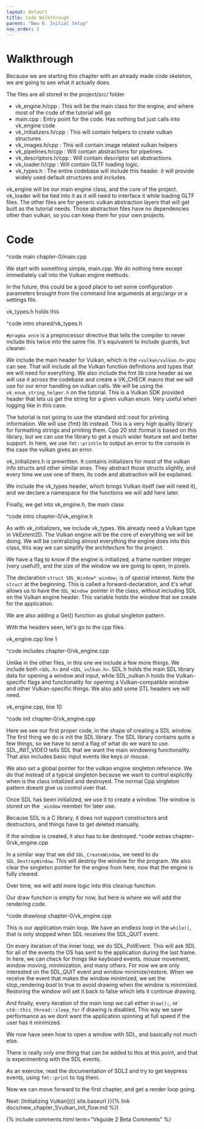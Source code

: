 ```yaml
---
layout: default
title: Code Walkthrough
parent: "New 0. Initial Setup"
nav_order: 3
---
```


# Walkthrough
Because we are starting this chapter with an already made code skeleton, we are going to see what it actually does.

The files are all stored in the project/src/ folder

- vk_engine.h/cpp : This will be the main class for the engine, and where most of the code of the tutorial will go
- main.cpp : Entry point for the code. Has nothing but just calls into vk_engine code
- vk_initializers.h/cpp : This will contain helpers to create vulkan structures
- vk_images.h/cpp : This will contain image related vulkan helpers
- vk_pipelines.h/cpp : Will contain abstractions for pipelines. 
- vk_descriptors.h/cpp : Will contain descriptor set abstractions.
- vk_loader.h/cpp : Will contain GLTF loading logic.
- vk_types.h : The entire codebase will include this header. it will provide widely used default structures and includes.

vk_engine will be our main engine class, and the core of the project. vk_loader will be tied into it as it will need to interface it while loading GLTF files.
The other files are for generic vulkan abstraction layers that will get built as the tutorial needs. Those abstraction files have no dependencies other than vulkan, so you can keep them for your own projects.

# Code

^code main chapter-0/main.cpp

We start with something simple, main.cpp. We do nothing here except immediately call into the Vulkan engine methods. 

In the future, this could be a good place to set some configuration parameters brought from the command line arguments at argc/argv or a settings file.

vk_types.h holds this

^code intro shared/vk_types.h

`#pragma once` is a preprocessor directive that tells the compiler to never include this twice into the same file. It's equivalent to include guards, but cleaner.

We include the main header for Vulkan, which is the `<vulkan/vulkan.h>` you can see. That will include all the Vulkan function definitions and types that we will need for everything. We also include the fmt lib core header as we will use it across the codebase and create a VK_CHECK macro that we will use for our error handling on vulkan calls. 
We will be using the `vk_enum_string_helper.h` on the tutorial. This is a Vulkan SDK provided header that lets us get the string for a given vulkan enum. Very useful when logging like in this case.

The tutorial is not going to use the standard std::cout for printing information. We will use {fmt} lib instead. This is a very high quality library for formatting strings and printing them. Cpp 20 std::format is based on this library, but we can use the library to get a much wider feature set and better support. In here, we use `fmt::println` to output an error to the console in the case the vulkan gives an error. 

vk_initializers.h is prewritten. It contains initializers for most of the vulkan info structs and other similar ones. They abstract those structs slightly, and every time we use one of them, its code and abstraction will be explained.

We include the vk_types header, which brings Vulkan itself (we will need it), and we declare a namespace for the functions we will add here later.

Finally, we get into vk_engine.h, the main class

^code intro chapter-0/vk_engine.h 

As with vk_initializers, we include vk_types. We already need a Vulkan type in VkExtent2D.
The Vulkan engine will be the core of everything we will be doing. We will be centralizing almost everything the engine does into this class, this way we can simplify the architecture for the project.

We have a flag to know if the engine is initialized, a frame number integer (very useful!), and the size of the window we are going to open, in pixels. 

The declaration `struct SDL_Window* window;` is of special interest. Note the `struct` at the beginning. This is called a forward-declaration, and it's what allows us to have the `SDL_Window `pointer in the class, without including SDL on the Vulkan engine header. This variable holds the window that we create for the application.

We are also adding a Get() function as global singleton pattern.

With the headers seen, let's go to the cpp files.

vk_engine.cpp line 1

^code includes chapter-0/vk_engine.cpp

Unlike in the other files, in this one we include a few more things.
We include both `<SDL.h>` and `<SDL_vulkan.h>`. SDL.h holds the main SDL library data  for opening a window and input, while SDL_vulkan.h holds the Vulkan-specific flags and functionality for opening a Vulkan-compatible window and other Vulkan-specific things. We also add some STL headers we will need.

vk_engine.cpp, line 10

^code init chapter-0/vk_engine.cpp

Here we see our first proper code, in the shape of creating a SDL window.
The first thing we do is init the SDL library. The SDL library contains quite a few things, so we have to send a flag of what do we want to use. SDL_INIT_VIDEO tells SDL that we want the main windowing functionality. That also includes basic input events like keys or mouse. 

We also set a global pointer for the vulkan engine singleton reference. We do that instead of a typical singleton because we want to control explicitly when is the class initalized and destroyed. The normal Cpp singleton pattern doesnt give us control over that.

Once SDL has been initialized, we use it to create a window. The window is stored on the `_window` member for later use.

Because SDL is a C library, it does not support constructors and destructors, and things have to get deleted manually. 

If the window is created, it also has to be destroyed.
^code extras chapter-0/vk_engine.cpp

In a similar way that we did `SDL_CreateWindow`, we need to do `SDL_DestroyWindow`. This will destroy the window for the program. We also clear the singleton pointer for the engine from here, now that the engine is fully cleared.

Over time, we will add more logic into this cleanup function.

Our draw function is empty for now, but here is where we will add the rendering code.

^code drawloop chapter-0/vk_engine.cpp

This is our application main loop. We have an endless loop in the `while()`, that is only stopped when SDL receives the SDL_QUIT event.

On every iteration of the inner loop, we do SDL_PollEvent. This will ask SDL for all of the events the OS has sent to the application during the last frame. In here, we can check for things like keyboard events, mouse movement, window moving, minimization, and many others. For now we are only interested on the SDL_QUIT event and window minimize/restore. When we receive the event that makes the window minimized, we set the stop_rendering bool to true to avoid drawing when the window is minimized. Restoring the window will set it back to false which lets it continue drawing.

And finally, every iteration of the main loop we call either `draw();`, or `std::this_thread::sleep_for` if drawing is disabled. This way we save performance as we dont want the application spinning at full speed if the user has it minimized.

We now have seen how to open a window with SDL, and basically not much else.

There is really only one thing that can be added to this at this point, and that is experimenting with the SDL events. 

As an exercise, read the documentation of SDL2 and try to get keypress events, using `fmt::print` to log them.

Now we can move forward to the first chapter, and get a render loop going.

Next: [Initializing Vulkan]({{ site.baseurl }}{% link docs/new_chapter_1/vulkan_init_flow.md %})

{% include comments.html term="Vkguide 2 Beta Comments" %}